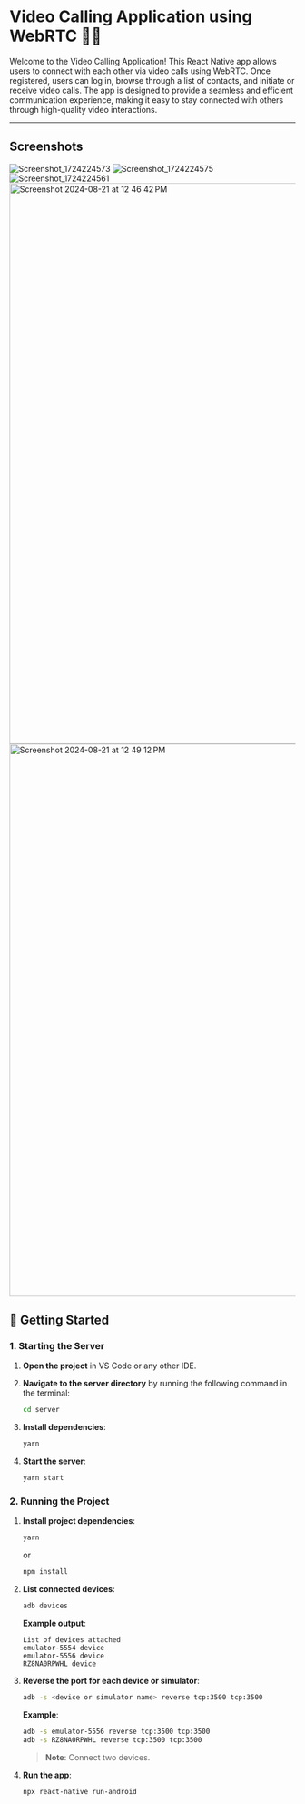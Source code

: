 
# Video Calling Application using WebRTC 📱🎥

Welcome to the Video Calling Application! This React Native app allows users to connect with each other via video calls using WebRTC. Once registered, users can log in, browse through a list of contacts, and initiate or receive video calls. The app is designed to provide a seamless and efficient communication experience, making it easy to stay connected with others through high-quality video interactions.

---

## Screenshots
![Screenshot_1724224573](https://github.com/user-attachments/assets/e0adc756-b1ef-493b-9a6c-7bff307f8ec8)
![Screenshot_1724224575](https://github.com/user-attachments/assets/40085cc6-cefd-47f5-b9bd-635dd308c1c9)
![Screenshot_1724224561](https://github.com/user-attachments/assets/cf2d0c13-2f82-464b-a151-632520abec25)
<img width="986" alt="Screenshot 2024-08-21 at 12 46 42 PM" src="https://github.com/user-attachments/assets/65df42c1-1784-4115-9a89-003a8759a943">
<img width="972" alt="Screenshot 2024-08-21 at 12 49 12 PM" src="https://github.com/user-attachments/assets/0c17fae6-88e6-45d4-86e5-4e48b814e901">

## 🚀 Getting Started

### 1. **Starting the Server**

1. **Open the project** in VS Code or any other IDE.
2. **Navigate to the server directory** by running the following command in the terminal:

   ```bash
   cd server
   ```

3. **Install dependencies**:

   ```bash
   yarn
   ```

4. **Start the server**:

   ```bash
   yarn start
   ```

### 2. **Running the Project**

1. **Install project dependencies**:

   ```bash
   yarn
   ```

   or

   ```bash
   npm install
   ```

2. **List connected devices**:

   ```bash
   adb devices
   ```

   **Example output**:

   ```
   List of devices attached
   emulator-5554 device
   emulator-5556 device
   RZ8NA0RPWHL device
   ```

3. **Reverse the port for each device or simulator**:

   ```bash
   adb -s <device or simulator name> reverse tcp:3500 tcp:3500
   ```

   **Example**:

   ```bash
   adb -s emulator-5556 reverse tcp:3500 tcp:3500
   adb -s RZ8NA0RPWHL reverse tcp:3500 tcp:3500
   ```

   > **Note**: Connect two devices.

4. **Run the app**:

   ```bash
   npx react-native run-android
   ```
